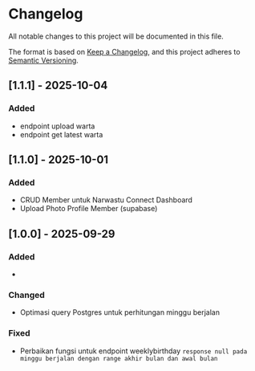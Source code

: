 # Changelog
All notable changes to this project will be documented in this file.

The format is based on [Keep a Changelog](https://keepachangelog.com/en/1.1.0/),
and this project adheres to [Semantic Versioning](https://semver.org/spec/v2.0.0.html).

<!-- 

## [Unreleased]
## [1.1.2] - Date
### Added
- 

### Changed
- 

### Fixed
- 

### Security
- Patch ...

-->

## [1.1.1] - 2025-10-04
### Added
- endpoint upload warta
- endpoint get latest warta

## [1.1.0] - 2025-10-01
### Added
- CRUD Member untuk Narwastu Connect Dashboard
- Upload Photo Profile Member (supabase)


## [1.0.0] - 2025-09-29
### Added
- 

### Changed
- Optimasi query Postgres untuk perhitungan minggu berjalan

### Fixed
- Perbaikan fungsi untuk endpoint weeklybirthday `response null pada minggu berjalan dengan range akhir bulan dan awal bulan`